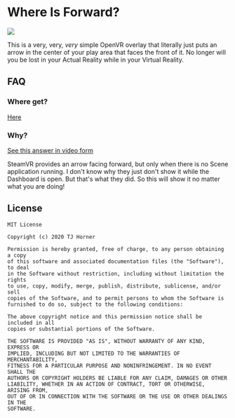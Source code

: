 # Where Is Forward?

![](https://user-images.githubusercontent.com/2646487/99765530-43421a80-2acd-11eb-9d02-a58aceb0f58c.png)

This is a very, very, _very_ simple OpenVR overlay that literally just puts an arrow in the center of your play area that faces the front of it. No longer will you be lost in your Actual Reality while in your Virtual Reality.

## FAQ

### Where get?

[Here](https://github.com/tjhorner/WhereIsForward/releases)

### Why?

[See this answer in video form](https://twitter.com/tjhorner/status/1329667055478566915)

SteamVR provides an arrow facing forward, but only when there is no Scene application running. I don't know why they just don't show it while the Dashboard is open. But that's what they did. So this will show it no matter what you are doing!

## License

```
MIT License

Copyright (c) 2020 TJ Horner

Permission is hereby granted, free of charge, to any person obtaining a copy
of this software and associated documentation files (the "Software"), to deal
in the Software without restriction, including without limitation the rights
to use, copy, modify, merge, publish, distribute, sublicense, and/or sell
copies of the Software, and to permit persons to whom the Software is
furnished to do so, subject to the following conditions:

The above copyright notice and this permission notice shall be included in all
copies or substantial portions of the Software.

THE SOFTWARE IS PROVIDED "AS IS", WITHOUT WARRANTY OF ANY KIND, EXPRESS OR
IMPLIED, INCLUDING BUT NOT LIMITED TO THE WARRANTIES OF MERCHANTABILITY,
FITNESS FOR A PARTICULAR PURPOSE AND NONINFRINGEMENT. IN NO EVENT SHALL THE
AUTHORS OR COPYRIGHT HOLDERS BE LIABLE FOR ANY CLAIM, DAMAGES OR OTHER
LIABILITY, WHETHER IN AN ACTION OF CONTRACT, TORT OR OTHERWISE, ARISING FROM,
OUT OF OR IN CONNECTION WITH THE SOFTWARE OR THE USE OR OTHER DEALINGS IN THE
SOFTWARE.
```